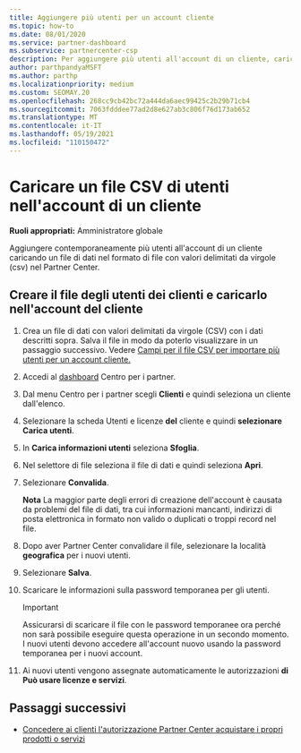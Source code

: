 ```yaml
---
title: Aggiungere più utenti per un account cliente
ms.topic: how-to
ms.date: 08/01/2020
ms.service: partner-dashboard
ms.subservice: partnercenter-csp
description: Per aggiungere più utenti all'account di un cliente, caricare un file di dati Partner Center usando il formato di file con valori delimitati da virgole (csv).
author: parthpandyaMSFT
ms.author: parthp
ms.localizationpriority: medium
ms.custom: SEOMAY.20
ms.openlocfilehash: 268cc9cb42bc72a444da6aec99425c2b29b71cb4
ms.sourcegitcommit: 7063fdddee77ad2d8e627ab3c806f76d173ab652
ms.translationtype: MT
ms.contentlocale: it-IT
ms.lasthandoff: 05/19/2021
ms.locfileid: "110150472"
---
```

# <a name="upload-a-csv-file-of-users-to-a-customers-account"></a>Caricare un file CSV di utenti nell'account di un cliente


**Ruoli appropriati:** Amministratore globale

Aggiungere contemporaneamente più utenti all'account di un cliente caricando un file di dati nel formato di file con valori delimitati da virgole (csv) nel Partner Center. 

## <a name="create-the-file-of-customer-users-and-upload-to-customer-account"></a>Creare il file degli utenti dei clienti e caricarlo nell'account del cliente

1. Crea un file di dati con valori delimitati da virgole (CSV) con i dati descritti sopra. Salva il file in modo da poterlo visualizzare in un passaggio successivo. Vedere [Campi per il file CSV per importare più utenti per un account cliente.](file-customer-users.md) 

2. Accedi al [dashboard](https://partner.microsoft.com/dashboard) Centro per i partner.

3. Dal menu Centro per i partner scegli **Clienti** e quindi seleziona un cliente dall'elenco.

4. Selezionare la scheda Utenti e licenze **del** cliente e quindi **selezionare Carica utenti**.

5. In **Carica informazioni utenti** seleziona **Sfoglia**.

6. Nel selettore di file seleziona il file di dati e quindi seleziona **Apri**.

7. Selezionare **Convalida**.

    **Nota**  La maggior parte degli errori di creazione dell'account è causata da problemi del file di dati, tra cui informazioni mancanti, indirizzi di posta elettronica in formato non valido o duplicati o troppi record nel file.

8. Dopo aver Partner Center convalidare il file, selezionare la località **geografica** per i nuovi utenti.
9. Selezionare **Salva**.
10. Scaricare le informazioni sulla password temporanea per gli utenti.

    >[!IMPORTANT]
    > Assicurarsi di scaricare il file con le password temporanee ora perché non sarà possibile eseguire questa operazione in un secondo momento. I nuovi utenti devono accedere all'account nuovo usando la password temporanea per i nuovi account.

11. Ai nuovi utenti vengono assegnate automaticamente le autorizzazioni **di Può usare licenze e servizi**. 

## <a name="next-steps"></a>Passaggi successivi

- [Concedere ai clienti l'autorizzazione Partner Center acquistare i propri prodotti o servizi](give-customers-permission.md)
